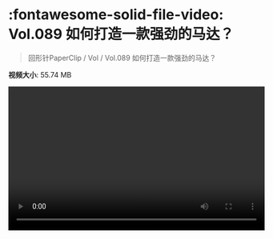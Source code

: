 # :fontawesome-solid-file-video: Vol.089 如何打造一款强劲的马达？

> 回形针PaperClip / Vol / Vol.089 如何打造一款强劲的马达？

**视频大小**: 55.74 MB

<video id="V-6b0bb4f0954246be4d9d293d5fe713f3" width="512" height="288" preload="none" playsinline webkit-playsinline></video>